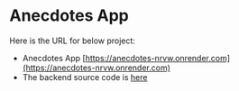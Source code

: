 # Anecdotes App
Here is the URL for below project:

- Anecdotes App [https://anecdotes-nrvw.onrender.com](https://anecdotes-nrvw.onrender.com)
- The backend source code is [here](https://github.com/firewormx/fullstackopen/tree/main/Part6/rudex-anecdotes-backend)
